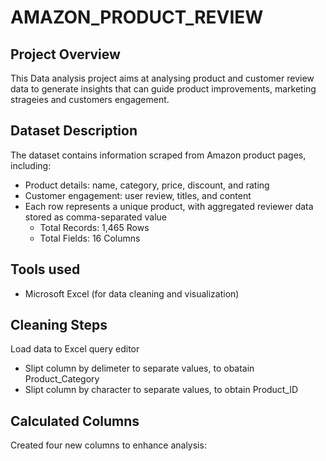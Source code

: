 # AMAZON_PRODUCT_REVIEW
 
## Project Overview 
This Data analysis project aims at analysing product and customer review data to generate insights that can guide product improvements, marketing strageies and customers engagement.
## Dataset Description 
The dataset contains information scraped from Amazon product pages, including: 
* Product details: name, category, price, discount, and rating
* Customer engagement: user review, titles, and content
* Each row represents a unique product, with aggregated reviewer data stored as comma-separated value
  - Total Records: 1,465 Rows
  - Total Fields: 16 Columns
## Tools used
+ Microsoft Excel (for data cleaning and visualization)

## Cleaning Steps
Load data to Excel query editor
* Slipt column by delimeter to separate values, to obatain Product_Category
* Slipt column by character to separate values, to obtain Product_ID

## Calculated Columns
Created four new columns to enhance analysis:
